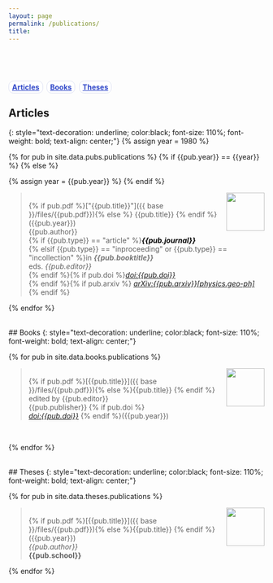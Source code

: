 ```yaml
---
layout: page
permalink: /publications/
title: 
---
```

<a name="top"></a>
<br><br><br>
<style>
    #link_bar a { display: inline;margin-right: 0.25em; font-weight: bold; border-radius: 0.7em; padding: 3px 6px; float:center; color:#3047c9; background-color:#fff; border: 1px solid #dce0f2;}
    #link_bar a:hover { display: inline;margin-right: 0.25em; font-weight: bold; border-radius: 0.7em; padding: 3px 6px; float:center; color:#3047c9; background-color:#dce0f2; border: 1px solid #dce0f2; text-decoration:none;}
</style>
<div id="link_bar">
    <a href="#peer-reviewed-publications">Articles</a>
    <a href="#books">Books</a>
    <a href="#theses">Theses</a>
</div>
<!-- 
[● **Articles**](#peer-reviewed-publications)  &nbsp;  [● **Books**](#books)  &nbsp;  [● **Theses**](#theses)
 -->
<!-- {: style="color:$harvard; font-size: 110%; font-weight: bold; text-align: center;"} -->

## Articles
{: style="text-decoration: underline; color:black; font-size: 110%; font-weight: bold; text-align: center;"}
{% assign year = 1980 %}

{% for pub in site.data.pubs.publications %}
{% if {{pub.year}} == {{year}} %} 
{% else %} 


<!-- 
{{pub.year}}
{: style="color:$harvard; font-size: 120%; font-weight: bold; text-align: center;"}
 -->

{% assign year = {{pub.year}} %}
{% endif %} 
> <a href="#top"><img src="{{site.baseurl}}/images/top.png" class="responsive" width="75px" align="right"></a>
<br> {% if pub.pdf %}["{{pub.title}}"]({{ base }}/files/{{pub.pdf}}){% else %} {{pub.title}} {% endif %}
({{pub.year}})<br>{{pub.author}}<br>
{% if {{pub.type}} == "article" %}<span style="color:#000">***{{pub.journal}}*** <br></span>
{% elsif {{pub.type}} == "inproceeding" or {{pub.type}} == "incollection" %}in <span style="color:#777">***{{pub.booktitle}}***</span>
<br>eds. *{{pub.editor}}*<br>
{% endif %}{% if pub.doi %}[*doi:{{pub.doi}}*](https://doi.org/{{pub.doi}}) <br> {% endif %}{% if pub.arxiv %} [*arXiv:{{pub.arxiv}}[physics.geo-ph]*](https://arxiv.org/pdf/{{pub.arxiv}}.pdf) <br>{% endif %}


{% endfor %}

<br>
## Books
{: style="text-decoration: underline; color:black; font-size: 110%; font-weight: bold; text-align: center;"}

{% for pub in site.data.books.publications %}
> <a href="#top"><img src="{{site.baseurl}}/images/top.png" class="responsive" width="75px" align="right"></a><br> 
{% if pub.pdf %}[{{pub.title}}]({{ base }}/files/{{pub.pdf}}){% else %}{{pub.title}} {% endif %}
<br>edited by {{pub.editor}}<br>
{{pub.publisher}} {% if pub.doi %} <br>[*doi:{{pub.doi}}*](https://doi.org/{{pub.doi}})  {% endif %}({{pub.year}}) 
<br>



{% endfor %}


<br>
## Theses
{: style="text-decoration: underline; color:black; font-size: 110%; font-weight: bold; text-align: center;"}

{% for pub in site.data.theses.publications %}
> <a href="#top"><img src="{{site.baseurl}}/images/top.png" class="responsive" width="75px" align="right"></a><br> 
{% if pub.pdf %}[{{pub.title}}]({{ base }}/files/{{pub.pdf}}){% else %}{{pub.title}} {% endif %} ({{pub.year}})<br>
*{{pub.author}}*<br>
**{{pub.school}}** 


{% endfor %}


[LG]: http://www.geologie.ens.fr
[ENS]: http://www.ens.fr

